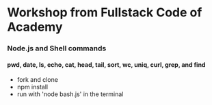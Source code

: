 # Workshop from Fullstack Code of Academy

### Node.js and Shell commands


#### pwd, date, ls, echo, cat, head, tail, sort, wc, uniq, curl, grep, and find

- fork and clone
- npm install
- run with 'node bash.js' in the terminal

